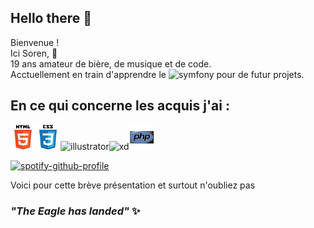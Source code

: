 ## **Hello there** 👋
Bienvenue !<br>
Ici Soren, :rocket: <br>
19 ans amateur de bière,
de musique et de code.<br>
Acctuellement en train d'apprendre le
<img src="https://camo.githubusercontent.com/1db24c6c39a6a99fa17530e099333c559c9a5efafe2ae36c73fac8263924c573/68747470733a2f2f73796d666f6e792e636f6d2f6c6f676f732f73796d666f6e795f626c61636b5f30332e737667" alt="symfony" data-canonical-src="https://symfony.com/logos/symfony_black_03.svg" style="max-width: 100%;" width="40" height="40">
pour de futur projets.<br>

## **En ce qui concerne les acquis j'ai :**<br>
<img src="https://raw.githubusercontent.com/devicons/devicon/master/icons/html5/html5-original-wordmark.svg" alt="html5" style="max-width: 100%;" width="40" height="40"><img src="https://raw.githubusercontent.com/devicons/devicon/master/icons/css3/css3-original-wordmark.svg" alt="css3" style="max-width: 100%;" width="40" height="40"><img src="https://camo.githubusercontent.com/9e245893108b5ca27e7ac3d4a802d513f657b32aa7b5765bd92df7fb55d0ed54/68747470733a2f2f7777772e766563746f726c6f676f2e7a6f6e652f6c6f676f732f61646f62655f696c6c7573747261746f722f61646f62655f696c6c7573747261746f722d69636f6e2e737667" alt="illustrator" data-canonical-src="https://www.vectorlogo.zone/logos/adobe_illustrator/adobe_illustrator-icon.svg" style="max-width: 100%;" width="40" height="40"><img src="https://camo.githubusercontent.com/c205ecbe12500177d102169d97bc1c17c545155fdf5ec78c08d54ac53e5b38c1/68747470733a2f2f63646e2e776f726c64766563746f726c6f676f2e636f6d2f6c6f676f732f61646f62652d78642e737667" alt="xd" data-canonical-src="https://cdn.worldvectorlogo.com/logos/adobe-xd.svg" style="max-width: 100%;" width="40" height="40"><img src="https://raw.githubusercontent.com/devicons/devicon/master/icons/php/php-original.svg" alt="php" style="max-width: 100%;" width="40" height="40">

[![spotify-github-profile](https://spotify-github-profile.vercel.app/api/view?uid=2rehiriqhf1s9nj1l4k0h8gcn&cover_image=true&theme=default)](https://github.com/kittinan/spotify-github-profile)

Voici pour cette brève présentation et surtout n'oubliez pas <br>
### *"The Eagle has landed"* :sparkles:
<!--
**Soreneuh/Soreneuh** is a ✨ _special_ ✨ repository because its `README.md` (this file) appears on your GitHub profile.

Here are some ideas to get you started:

- 🔭 I’m currently working on ...
- 🌱 I’m currently learning ...
- 👯 I’m looking to collaborate on ...
- 🤔 I’m looking for help with ...
- 💬 Ask me about ...
- 📫 How to reach me: ...
- 😄 Pronouns: ...
- ⚡ Fun fact: ...
-->

